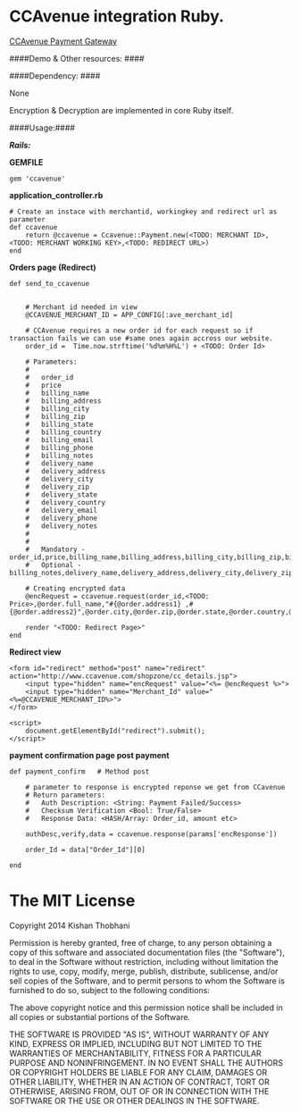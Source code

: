 CCAvenue integration Ruby.
===================================

[CCAvenue Payment Gateway](https://www.ccavenue.com)

####Demo & Other resources: ####


####Dependency: ####

None

Encryption & Decryption are implemented in core Ruby itself.

####Usage:####

**_Rails:_**

**GEMFILE**

    gem 'ccavenue'

**application_controller.rb**
    
    # Create an instace with merchantid, workingkey and redirect url as parameter
    def ccavenue
        return @ccavenue = Ccavenue::Payment.new(<TODO: MERCHANT ID>,<TODO: MERCHANT WORKING KEY>,<TODO: REDIRECT URL>)
    end


**Orders page (Redirect)**
    
    def send_to_ccavenue
        
        
        # Merchant id needed in view
        @CCAVENUE_MERCHANT_ID = APP_CONFIG[:ave_merchant_id]
        
        # CCAvenue requires a new order id for each request so if transaction fails we can use #same ones again accross our website.
        order_id =  Time.now.strftime('%d%m%H%L') + <TODO: Order Id>
        
        # Parameters:
        #
        #   order_id
        #   price
        #   billing_name
        #   billing_address
        #   billing_city
        #   billing_zip
        #   billing_state
        #   billing_country
        #   billing_email
        #   billing_phone
        #   billing_notes
        #   delivery_name
        #   delivery_address
        #   delivery_city
        #   delivery_zip
        #   delivery_state
        #   delivery_country
        #   delivery_email
        #   delivery_phone
        #   delivery_notes
        #
        #
        #   Mandatory - order_id,price,billing_name,billing_address,billing_city,billing_zip,billing_state,billing_country,billing_email,billing_phone
        #   Optional - billing_notes,delivery_name,delivery_address,delivery_city,delivery_zip,delivery_state,delivery_country,delivery_email,delivery_phone,delivery_notes
        
        # Creating encrypted data
        @encRequest = ccavenue.request(order_id,<TODO: Price>,@order.full_name,"#{@order.address1} ,#{@order.address2}",@order.city,@order.zip,@order.state,@order.country,@order.email,@order.phone)

        render "<TODO: Redirect Page>"
    end


**Redirect view**
    
    <form id="redirect" method="post" name="redirect" action="http://www.ccavenue.com/shopzone/cc_details.jsp">
        <input type="hidden" name="encRequest" value="<%= @encRequest %>">
        <input type="hidden" name="Merchant_Id" value="<%=@CCAVENUE_MERCHANT_ID%>">
    </form>

    <script>
        document.getElementById("redirect").submit();   
    </script>
    
**payment confirmation page post payment**
    
    def payment_confirm   # Method post 
    
        # parameter to response is encrypted reponse we get from CCavenue
        # Return parameters:
        #   Auth Description: <String: Payment Failed/Success>
        #   Checksum Verification <Bool: True/False>
        #   Response Data: <HASH/Array: Order_id, amount etc>
        
        authDesc,verify,data = ccavenue.response(params['encResponse'])
        
        order_Id = data["Order_Id"][0]
        
    end
    
    

The MIT License
===============

Copyright 2014 Kishan Thobhani

Permission is hereby granted, free of charge, to any person obtaining a copy
of this software and associated documentation files (the "Software"), to deal
in the Software without restriction, including without limitation the rights
to use, copy, modify, merge, publish, distribute, sublicense, and/or sell
copies of the Software, and to permit persons to whom the Software is
furnished to do so, subject to the following conditions:

The above copyright notice and this permission notice shall be included in
all copies or substantial portions of the Software.

THE SOFTWARE IS PROVIDED "AS IS", WITHOUT WARRANTY OF ANY KIND, EXPRESS OR
IMPLIED, INCLUDING BUT NOT LIMITED TO THE WARRANTIES OF MERCHANTABILITY,
FITNESS FOR A PARTICULAR PURPOSE AND NONINFRINGEMENT. IN NO EVENT SHALL THE
AUTHORS OR COPYRIGHT HOLDERS BE LIABLE FOR ANY CLAIM, DAMAGES OR OTHER
LIABILITY, WHETHER IN AN ACTION OF CONTRACT, TORT OR OTHERWISE, ARISING FROM,
OUT OF OR IN CONNECTION WITH THE SOFTWARE OR THE USE OR OTHER DEALINGS IN
THE SOFTWARE.
